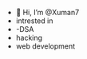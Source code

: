 - 👋 Hi, I’m @Xuman7
- intrested in
- -DSA
- hacking
- web development


<!---
Xuman7/Xuman7 is a ✨ special ✨ repository because its `README.md` (this file) appears on your GitHub profile.
You can click the Preview link to take a look at your changes.
--->
